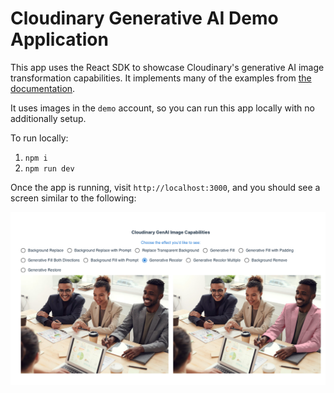 # Cloudinary Generative AI Demo Application

This app uses the React SDK to showcase Cloudinary's generative AI image transformation capabilities. 
It implements many of the examples from [the documentation](https://cloudinary.com/documentation/generative_ai_transformations).

It uses images in the `demo` account, so you can run this app locally with no additionally setup. 

To run locally:

1. `npm i`
2. `npm run dev`

Once the app is running, visit `http://localhost:3000`, and you should see a screen similar to the following:

![Running application](./images/pink-jacket.png "running application")
